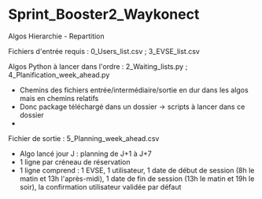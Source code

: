 # Sprint_Booster2_Waykonect
Algos Hierarchie - Repartition

Fichiers d'entrée requis : 0_Users_list.csv ; 3_EVSE_list.csv

Algos Python à lancer dans l'ordre : 2_Waiting_lists.py ; 4_Planification_week_ahead.py
  - Chemins des fichiers entrée/intermédiaire/sortie en dur dans les algos mais en chemins relatifs
  - Donc package téléchargé dans un dossier -> scripts à lancer dans ce dossier
  - 
Fichier de sortie : 5_Planning_week_ahead.csv
  - Algo lancé jour J : planning de J+1 à J+7
  - 1 ligne par créneau de réservation
  - 1 ligne comprend : 1 EVSE, 1 utilisateur, 1 date de début de session (8h le matin et 13h l'après-midi), 1 date de fin de session (13h le matin et 19h le soir), la confirmation utilisateur validée par défaut
